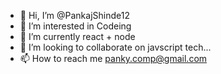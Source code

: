 - 👋 Hi, I’m @PankajShinde12
- 👀 I’m interested in Codeing 
- 🌱 I’m currently react + node
- 💞️ I’m looking to collaborate on javscript tech...
- 📫 How to reach me panky.comp@gmail.com

<!---
PankajShinde12/PankajShinde12 is a ✨ special ✨ repository because its `README.md` (this file) appears on your GitHub profile.
You can click the Preview link to take a look at your changes.
--->

